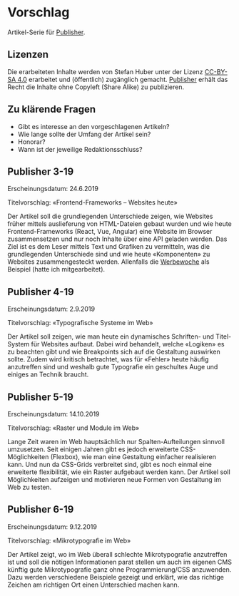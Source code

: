 # Vorschlag
Artikel-Serie für [Publisher](https://publisher.ch/).

## Lizenzen
Die erarbeiteten Inhalte werden von Stefan Huber unter der Lizenz [CC-BY-SA 4.0](https://creativecommons.org/licenses/by-sa/4.0/) erarbeitet und (öffentlich) zugänglich gemacht. [Publisher](https://publisher.ch/) erhält das Recht die Inhalte ohne Copyleft (Share Alike) zu publizieren.

## Zu klärende Fragen
* Gibt es interesse an den vorgeschlagenen Artikeln?
* Wie lange sollte der Umfang der Artikel sein? 
* Honorar?
* Wann ist der jeweilige Redaktionsschluss?


## Publisher 3-19 
Erscheinungsdatum: 24.6.2019

Titelvorschlag: «Frontend-Frameworks – Websites heute»

Der Artikel soll die grundlegenden Unterschiede zeigen, wie Websites früher mittels auslieferung von HTML-Dateien gebaut wurden und wie heute Frontend-Frameworks (React, Vue, Angular) eine Website im Browser zusammensetzen und nur noch Inhalte über eine API geladen werden. Das Ziel ist es dem Leser mittels Text und Grafiken zu vermitteln, was die grundlegenden Unterschiede sind und wie heute «Komponenten» zu Websites zusammengesteckt werden. Allenfalls die [Werbewoche](https://www.werbewoche.ch/) als Beispiel (hatte ich mitgearbeitet). 


## Publisher 4-19 
Erscheinungsdatum: 2.9.2019

Titelvorschlag: «Typografische Systeme im Web»

Der Artikel soll zeigen, wie man heute ein dynamisches Schriften- und Titel-System für Websites aufbaut. Dabei wird behandelt, welche «Logiken» es zu beachten gibt und wie Breakpoints sich auf die Gestaltung auswirken sollte. Zudem wird kritisch betrachtet, was für «Fehler» heute häufig anzutreffen sind und weshalb gute Typografie ein geschultes Auge und einiges an Technik braucht.


## Publisher 5-19 
Erscheinungsdatum: 14.10.2019

Titelvorschlag: «Raster und Module im Web»

Lange Zeit waren im Web hauptsächlich nur Spalten-Aufteilungen sinnvoll umzusetzen. Seit einigen Jahren gibt es jedoch erweiterte CSS-Möglichkeiten (Flexbox), wie man eine Gestaltung einfacher realisieren kann. Und nun da CSS-Grids verbreitet sind, gibt es noch einmal eine erweiterte flexibilität, wie ein Raster aufgebaut werden kann. Der Artikel soll Möglichkeiten aufzeigen und motivieren neue Formen von Gestaltung im Web zu testen. 


## Publisher 6-19 
Erscheinungsdatum: 9.12.2019

Titelvorschlag: «Mikrotypografie im Web»

Der Artikel zeigt, wo im Web überall schlechte Mikrotypografie anzutreffen ist und soll die nötigen Informationen parat stellen um auch im eigenen CMS künftig gute Mikrotypografie ganz ohne Programmierung/CSS anzuwenden. Dazu werden verschiedene Beispiele gezeigt und erklärt, wie das richtige Zeichen am richtigen Ort einen Unterschied machen kann.
